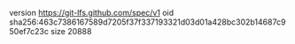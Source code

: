 version https://git-lfs.github.com/spec/v1
oid sha256:463c7386167589d7205f37f337193321d03d01a428bc302b14687c950ef7c23c
size 20888
